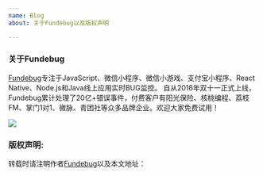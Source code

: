 ```yaml
---
name: Blog
about: 关于Fundebug以及版权声明

---
```


### 关于Fundebug

[Fundebug](https://www.fundebug.com/)专注于JavaScript、微信小程序、微信小游戏、支付宝小程序、React Native、Node.js和Java线上应用实时BUG监控。 自从2016年双十一正式上线，Fundebug累计处理了20亿+错误事件，付费客户有阳光保险、核桃编程、荔枝FM、掌门1对1、微脉、青团社等众多品牌企业。欢迎大家免费试用！

![](https://static.fundebug.cn/wechat_slogan.png)

### 版权声明:

转载时请注明作者[Fundebug](https://www.fundebug.com/)以及本文地址：
